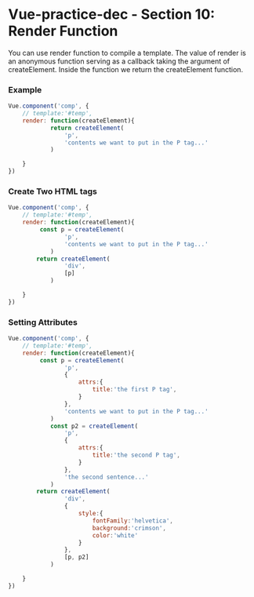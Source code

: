 # Vue-practice-dec - Section 10: Render Function

You can use render function to compile a template. The value of render is an anonymous function serving as a callback taking the argument of createElement.  Inside the function we return the createElement function.

### Example
``` javascript
Vue.component('comp', {
	// template:'#temp',
	render: function(createElement){
			return createElement(
				'p',
				'contents we want to put in the P tag...'
			)

	}
})
```

### Create Two HTML tags
``` javascript
Vue.component('comp', {
	// template:'#temp',
	render: function(createElement){
		 const p = createElement(
				'p',
				'contents we want to put in the P tag...'
			)
		return createElement(
				'div',
				[p]
			)

	}
})
```
### Setting Attributes
``` javascript
Vue.component('comp', {
	// template:'#temp',
	render: function(createElement){
		 const p = createElement(
				'p',
				{
					attrs:{
						title:'the first P tag',
					}
				},
				'contents we want to put in the P tag...'
			)
			const p2 = createElement(
 				'p',
				{
					attrs:{
						title:'the second P tag',
					}
				},
 				'the second sentence...'
 			)
		return createElement(
				'div',
				{
					style:{
						fontFamily:'helvetica',
						background:'crimson',
						color:'white'
					}
				},
				[p, p2]
			)

	}
})
```
